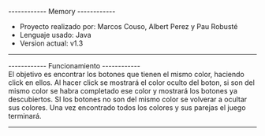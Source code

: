 ------------	Memory	------------
- Proyecto realizado por: 
Marcos Couso, Albert Perez y Pau Robusté
- Lenguaje usado:
Java
- Version actual:
v1.3
------------	------------	------------

 ------------	Funcionamiento	------------  
El objetivo es encontrar los botones que tienen el mismo color, haciendo click en ellos.
Al hacer click se mostrará el color oculto del boton, si son del mismo color se habra completado ese color y mostrará los botones ya descubiertos.
SI los botones no son del mismo color se volverar a ocultar sus colores.
Una vez encontrado todos los colores y sus parejas el juego terminará.
 ------------  ------------ ------------
